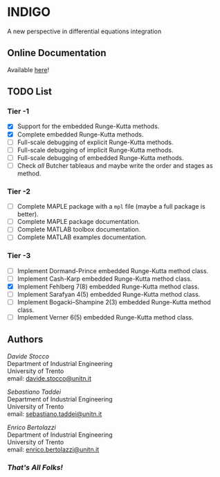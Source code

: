 # INDIGO

A new perspective in differential equations integration

## Online Documentation

Available [here](https://stoccodavide.github.io/indigo/)!

## TODO List

### Tier -1

- [x] Support for the embedded Runge-Kutta methods.
- [x] Complete embedded Runge-Kutta methods.
- [ ] Full-scale debugging of explicit Runge-Kutta methods.
- [ ] Full-scale debugging of implicit Runge-Kutta methods.
- [ ] Full-scale debugging of embedded Runge-Kutta methods.
- [ ] Check *all* Butcher tableaus and maybe write the order and stages as method.

### Tier -2

- [ ] Complete MAPLE package with a `mpl` file (maybe a full package is better).
- [ ] Complete MAPLE package documentation.
- [ ] Complete MATLAB toolbox documentation.
- [ ] Complete MATLAB examples documentation.

### Tier -3

- [ ] Implement Dormand-Prince embedded Runge-Kutta method class.
- [ ] Implement Cash-Karp embedded Runge-Kutta method class.
- [x] Implement Fehlberg 7(8) embedded Runge-Kutta method class.
- [ ] Implement Sarafyan 4(5) embedded Runge-Kutta method class.
- [ ] Implement Bogacki–Shampine 2(3) embedded Runge-Kutta method class.
- [ ] Implement Verner 6(5) embedded Runge-Kutta method class.

## Authors

*Davide Stocco* \
Department of Industrial Engineering \
University of Trento \
email: davide.stocco@unitn.it

*Sebastiano Taddei* \
Department of Industrial Engineering \
University of Trento \
email: sebastiano.taddei@unitn.it

*Enrico Bertolazzi* \
Department of Industrial Engineering \
University of Trento \
email: enrico.bertolazzi@unitn.it

### *That's All Folks!*
